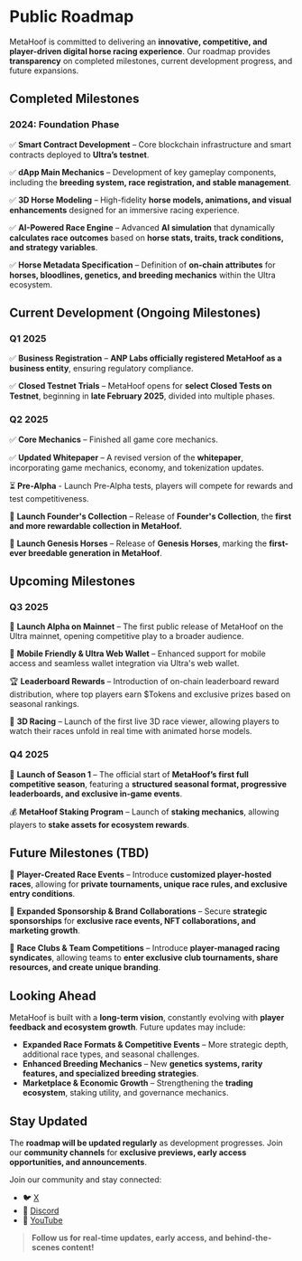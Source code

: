 # Public Roadmap

MetaHoof is committed to delivering an **innovative, competitive, and player-driven digital horse racing experience**.
Our roadmap provides **transparency** on completed milestones, current development progress, and future expansions.


## Completed Milestones

### 2024: Foundation Phase

✅ **Smart Contract Development** – Core blockchain infrastructure and smart contracts deployed to **Ultra’s testnet**.

✅ **dApp Main Mechanics** – Development of key gameplay components, including the **breeding system, race registration,
and stable management**.

✅ **3D Horse Modeling** – High-fidelity **horse models, animations, and visual enhancements** designed for an immersive
racing experience.

✅ **AI-Powered Race Engine** – Advanced **AI simulation** that dynamically **calculates race outcomes** based on **horse
stats, traits, track conditions, and strategy variables**.

✅ **Horse Metadata Specification** – Definition of **on-chain attributes** for **horses, bloodlines, genetics, and
breeding mechanics** within the Ultra ecosystem.


## Current Development (Ongoing Milestones)

### Q1 2025

✅ **Business Registration** – **ANP Labs officially registered MetaHoof as a business entity**, ensuring regulatory
compliance.

✅ **Closed Testnet Trials** – MetaHoof opens for **select Closed Tests on Testnet**, beginning in **late February 2025**, divided into multiple phases.

### Q2 2025

✅ **Core Mechanics** – Finished all game core mechanics.

✅ **Updated Whitepaper** – A revised version of the **whitepaper**, incorporating game mechanics, economy, and
tokenization updates.

⏳ **Pre-Alpha** - Launch Pre-Alpha tests, players will compete for rewards and test competitiveness.

🔄 **Launch Founder's Collection** – Release of **Founder's Collection**, the **first and more rewardable collection in MetaHoof.**

🔄 **Launch Genesis Horses** – Release of **Genesis Horses**, marking the **first-ever breedable generation in MetaHoof**.




## Upcoming Milestones

### Q3 2025

🚀 **Launch Alpha on Mainnet** – The first public release of MetaHoof on the Ultra mainnet, opening competitive play to a broader audience.

📱 **Mobile Friendly & Ultra Web Wallet** – Enhanced support for mobile access and seamless wallet integration via Ultra's web wallet.

🏆 **Leaderboard Rewards** – Introduction of on-chain leaderboard reward distribution, where top players earn $Tokens and exclusive prizes based on seasonal rankings.

🐎 **3D Racing** – Launch of the first live 3D race viewer, allowing players to watch their races unfold in real time with animated horse models.


### Q4 2025

🚀 **Launch of Season 1** – The official start of **MetaHoof’s first full competitive season**, featuring a **structured seasonal format, progressive leaderboards, and exclusive in-game events**.

💰 **MetaHoof Staking Program** – Launch of **staking mechanics**, allowing players to **stake assets for ecosystem
rewards**.


## Future Milestones (TBD)

🎯 **Player-Created Race Events** – Introduce **customized player-hosted races**, allowing for **private tournaments,
unique race rules, and exclusive entry conditions**.

📢 **Expanded Sponsorship & Brand Collaborations** – Secure **strategic sponsorships** for **exclusive race events, NFT
collaborations, and marketing growth**.

🏇 **Race Clubs & Team Competitions** – Introduce **player-managed racing syndicates**, allowing teams to **enter
exclusive club tournaments, share resources, and create unique branding**.


## Looking Ahead

MetaHoof is built with a **long-term vision**, constantly evolving with **player feedback and ecosystem growth**. Future
updates may include:

- **Expanded Race Formats & Competitive Events** – More strategic depth, additional race types, and seasonal challenges.
- **Enhanced Breeding Mechanics** – New **genetics systems, rarity features, and specialized breeding strategies**.
- **Marketplace & Economic Growth** – Strengthening the **trading ecosystem**, staking utility, and governance
  mechanics.

## Stay Updated

The **roadmap will be updated regularly** as development progresses. Join our **community channels** for **exclusive
previews, early access opportunities, and announcements**.

Join our community and stay connected:

- 🐦 [X](https://c.com/metahoof_game)
- 💬 [Discord](https://discord.gg/eJVtJ2CCyr)
- 🎥 [YouTube](https://www.youtube.com/@metahoof)

> **Follow us for real-time updates, early access, and behind-the-scenes content!**